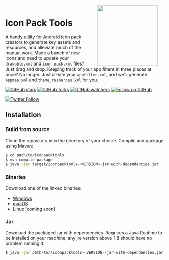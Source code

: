 <img src="https://github.com/rektdeckard/iconpacktools/blob/master/src/main/resources/bolt.png" width="192" align="right" hspace="20" />

# Icon Pack Tools
A handy utility for Android icon pack creators to generate key assets and resources, and alleviate much of the manual work. Made a bunch of new icons and need to update your `drawable.xml` and `icon-pack.xml` files? Just drag and drop. Keeping track of your app filters in three places at once? No longer. Just create your `appfilter.xml`, and we'll generate `appmap.xml` and `theme_resources.xml` for you.

[![GitHub stars](https://img.shields.io/github/stars/rektdeckard/phosphor.svg?style=flat-square&label=Star)](https://github.com/rektdeckard/phorphor)
[![GitHub forks](https://img.shields.io/github/forks/rektdeckard/phosphor.svg?style=flat-square&label=Fork)](https://github.com/rektdeckard/phorphorfork)
[![GitHub watchers](https://img.shields.io/github/watchers/rektdeckard/phosphor.svg?style=flat-square&label=Watch)](https://github.com/rektdeckard/phorphor)
[![Follow on GitHub](https://img.shields.io/github/followers/rektdeckard.svg?style=flat-square&label=Follow)](https://github.com/rektdeckard)

[![Twitter Follow](https://img.shields.io/twitter/follow/friedtm.svg?style=flat-square)](https://twitter.com/friedtm)

## Installation

### Build from source
Clone the repository into the directory of your choice. Compile and package using Maven:
```bash
$ cd path/to/iconpacktools
$ mvn compile package
$ java -jar target/iconpacktools-<VERSION>-jar-with-dependencies.jar
```

### Binaries
Download one of the linked binaries:

- [Windows]()
- [macOS]()
- Linux [coming soon]
  
### Jar
Download the packaged jar with dependencies. Requires a Java Runtime to be installed on your machine, any jre version above 1.8 should have no problem running it:
```bash
$ java -jar path/to//iconpacktools-<VERSION>-jar-with-dependencies.jar
```
